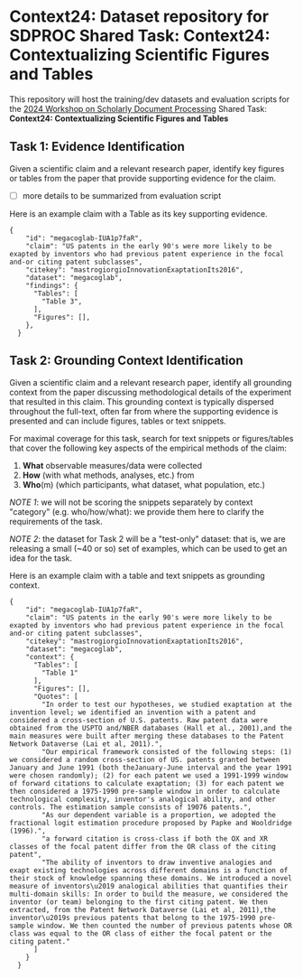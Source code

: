 # Context24: Dataset repository for SDPROC Shared Task: Context24: Contextualizing Scientific Figures and Tables

This repository will host the training/dev datasets and evaluation scripts for the [2024 Workshop on Scholarly Document Processing](https://sdproc.org/2024/sharedtasks.html#context24) Shared Task: **Context24: Contextualizing Scientific Figures and Tables**

## Task 1: Evidence Identification
Given a scientific claim and a relevant research paper, identify key figures or tables from the paper that provide supporting evidence for the claim.

- [ ] more details to be summarized from evaluation script

Here is an example claim with a Table as its key supporting evidence.

```
{
    "id": "megacoglab-IUA1p7faR",
    "claim": "US patents in the early 90's were more likely to be exapted by inventors who had previous patent experience in the focal and-or citing patent subclasses",
    "citekey": "mastrogiorgioInnovationExaptationIts2016",
    "dataset": "megacoglab",
    "findings": {
      "Tables": [
        "Table 3",
      ],
      "Figures": [],
    },
  }
```

## Task 2: Grounding Context Identification

Given a scientific claim and a relevant research paper, identify all grounding context from the paper discussing methodological details of the experiment that resulted in this claim. This grounding context is typically dispersed throughout the full-text, often far from where the supporting evidence is presented and can include figures, tables or text snippets. 

For maximal coverage for this task, search for text snippets or figures/tables that cover the following key aspects of the empirical methods of the claim:
1. **What** observable measures/data were collected
2. **How** (with what methods, analyses, etc.) from
3. **Who**(m) (which participants, what dataset, what population, etc.)

_NOTE 1_: we will not be scoring the snippets separately by context "category" (e.g. who/how/what): we provide them here to clarify the requirements of the task.

_NOTE 2_: the dataset for Task 2 will be a "test-only" dataset: that is, we are releasing a small (~40 or so) set of examples, which can be used to get an idea for the task.

Here is an example claim with a table and text snippets as grounding context.

```
{
    "id": "megacoglab-IUA1p7faR",
    "claim": "US patents in the early 90's were more likely to be exapted by inventors who had previous patent experience in the focal and-or citing patent subclasses",
    "citekey": "mastrogiorgioInnovationExaptationIts2016",
    "dataset": "megacoglab",
    "context": {
      "Tables": [
        "Table 1"
      ],
      "Figures": [],
      "Quotes": [
        "In order to test our hypotheses, we studied exaptation at the invention level; we identified an invention with a patent and considered a cross-section of U.S. patents. Raw patent data were obtained from the USPTO and/NBER databases (Hall et al., 2001),and the main measures were built after merging these databases to the Patent Network Dataverse (Lai et al, 2011).",
        "Our empirical framework consisted of the following steps: (1) we considered a random cross-section of US. patents granted between January and June 1991 (both theJanuary-June interval and the year 1991 were chosen randomly); (2) for each patent we used a 1991-1999 window of forward citations to calculate exaptation; (3) for each patent we then considered a 1975-1990 pre-sample window in order to calculate technological complexity, inventor's analogical ability, and other controls. The estimation sample consists of 19076 patents.",
        "As our dependent variable is a proportion, we adopted the fractional logit estimation procedure proposed by Papke and Wooldridge (1996).",
        "a forward citation is cross-class if both the OX and XR classes of the focal patent differ from the OR class of the citing patent",
        "The ability of inventors to draw inventive analogies and exapt existing technologies across different domains is a function of their stock of knowledge spanning these domains. We introduced a novel measure of inventors\u2019 analogical abilities that quantifies their multi-domain skills: In order to build the measure, we considered the inventor (or team) belonging to the first citing patent. We then extracted, from the Patent Network Dataverse (Lai et al, 2011),the inventor\u2019s previous patents that belong to the 1975-1990 pre-sample window. We then counted the number of previous patents whose OR class was equal to the OR class of either the focal patent or the citing patent."
      ]
    }
  }
```
